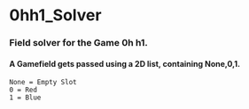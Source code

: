 # 0hh1_Solver
### Field solver for the Game 0h h1.

#### A Gamefield gets passed using a 2D list, containing None,0,1.

```
None = Empty Slot
0 = Red
1 = Blue
```
